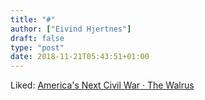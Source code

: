 ```yaml
---
title: "#"
author: ["Eivind Hjertnes"]
draft: false
type: "post"
date: 2018-11-21T05:43:51+01:00
---
```


Liked: [America's Next
Civil War · The Walrus](https://thewalrus.ca/americas-next-civil-war/)
